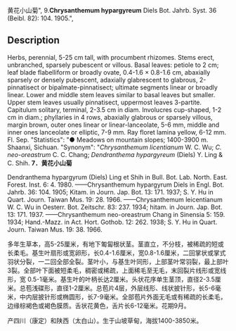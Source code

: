 黄花小山菊",
9.**Chrysanthemum hypargyreum** Diels Bot. Jahrb. Syst. 36 (Beibl. 82): 104. 1905.",

## Description
Herbs, perennial, 5-25 cm tall, with procumbent rhizomes. Stems erect, unbranched, sparsely pubescent or villous. Basal leaves: petiole to 2 cm; leaf blade flabelliform or broadly ovate, 0.4-1.6 × 0.8-1.6 cm, abaxially sparsely or densely pubescent, adaxially glabrescent to glabrous, 2-pinnatisect or bipalmate-pinnatisect; ultimate segments linear or broadly linear. Lower and middle stem leaves similar to basal leaves but smaller. Upper stem leaves usually pinnatisect, uppermost leaves 3-partite. Capitulum solitary, terminal, 2-3.5 cm in diam. Involucres cup-shaped, 1-2 cm in diam.; phyllaries in 4 rows, abaxially glabrous or sparsely villous, margin brown, outer ones linear or linear-lanceolate, 5-6 mm, middle and inner ones lanceolate or elliptic, 7-9 mm. Ray floret lamina yellow, 6-12 mm. Fl. Sep.
  "Statistics": "● Meadows on mountain slopes; 1400-3900 m. Shaanxi, Sichuan.
  "Synonym": "*Chrysanthemum licentianum* W. C. Wu; *C. neo-oreastrum* C. C. Chang; *Dendranthema hypargyreum* (Diels) Y. Ling &amp; C. Shih.
**7．黄花小山菊**

Dendranthema hypargyrum (Diels) Ling et Shih in Bull. Bot. Lab. North. East. Forest. Inst. 6: 4. 1980. ——Chrysanthemum hypargyrum Diels in Engl. Bot. Jahrb. 36: 104. 1905; Kitam. in Journ. Jap. Bot. 13: 171. 1937; S. Y. Hu in Quart. Journ. Taiwan Mus. 19: 28. 1966. ——Chrysanthemum leicentianum W. C. Wu in Oesterr. Bot. Zeitschr. 83: 237. 1934; hitam. in Journ. Jap. Bot. 13: 171. 1937. ——Chrysanthemum neo-oreastrum Chang in Sinensia 5: 159. 1934; Hand.-Mazz. in Act. Hort. Gothob. 12: 262. 1938; S. Y. Hu in Quart. Journ. Taiwan Mus. 19: 38. 1966.

多年生草本，高5-25厘米，有地下匍匐根状茎。茎直立，不分枝，被稀疏的短或长柔毛。基生叶扇形或宽卵形，长0.4-1.6厘米，宽0.8-1.6厘米，二回掌状或掌式羽状分裂，一二回全部全裂。茎叶小，与基生叶同形，上部茎叶常羽裂，最上部叶3裂。全部叶下面被短柔毛，稠密或稀疏，上面稀毛至无毛，末回裂片线形或宽线形，宽 0.5-1毫米。基生叶的叶柄长达2厘米。头状花序单生茎顶，直径2-3.5厘米。总苞浅碟形，直径1-2厘米。总苞片4层，外层线形、线状披针形，长5-6毫米，中内层披针形或椭圆形，长7-9毫米。全部苞片外面无毛或有稀疏的长柔毛，边缘棕褐色或褐色膜质。舌状花黄色，舌片长6-12毫米。花期9月。

产四川（康定）和陕西（太白山）。生于山坡草甸，海拔1400-3850米。
